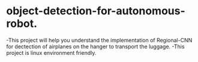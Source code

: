 # object-detection-for-autonomous-robot.

-This project will help you understand the implementation of Regional-CNN for dectection of airplanes on the hanger to transport the luggage. 
-This project is linux environment friendly.




